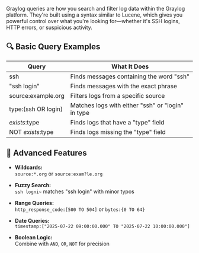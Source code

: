 Graylog queries are how you search and filter log data within the Graylog platform.
 They're built using a syntax similar to Lucene, which gives you powerful control over 
 what you're looking for—whether it's SSH logins, HTTP errors, or suspicious activity.

## 🔍 Basic Query Examples

| Query                | What It Does                                         |
|----------------------|-----------------------------------------------------|
| ssh                  | Finds messages containing the word "ssh"            |
| "ssh login"          | Finds messages with the exact phrase                |
| source:example.org   | Filters logs from a specific source                 |
| type:(ssh OR login)  | Matches logs with either "ssh" or "login" in type   |
| _exists_:type        | Finds logs that have a "type" field                 |
| NOT _exists_:type    | Finds logs missing the "type" field                 |

## 🎯 Advanced Features

- **Wildcards:**  
  `source:*.org` or `source:exam?le.org`

- **Fuzzy Search:**  
  `ssh logni~` matches "ssh login" with minor typos

- **Range Queries:**  
  `http_response_code:[500 TO 504]` or `bytes:{0 TO 64}`

- **Date Queries:**  
  `timestamp:["2025-07-22 09:00:00.000" TO "2025-07-22 10:00:00.000"]`

- **Boolean Logic:**  
  Combine with `AND`, `OR`, `NOT` for precision